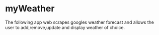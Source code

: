 # myWeather
The following app web scrapes googles weather forecast and allows the user to add,remove,update and display weather of choice.
